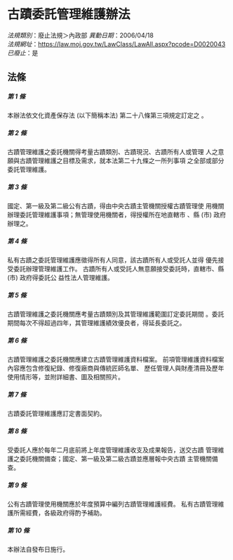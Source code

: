 # 古蹟委託管理維護辦法

*法規類別*：廢止法規＞內政部
*異動日期*：2006/04/18  
*法規網址*：https://law.moj.gov.tw/LawClass/LawAll.aspx?pcode=D0020043
*已廢止*：是


## 法條
##### 第 1 條
本辦法依文化資產保存法 (以下簡稱本法) 第二十八條第三項規定訂定之
。


##### 第 2 條
古蹟管理維護之委託機關得考量古蹟類別、古蹟現況、古蹟所有人或管理
人之意願與古蹟管理維護之目標及需求，就本法第二十九條之一所列事項
之全部或部分委託管理維護。


##### 第 3 條
國定、第一級及第二級公有古蹟，得由中央古蹟主管機關授權古蹟管理使
用機關辦理委託管理維護事項；無管理使用機關者，得授權所在地直轄市
、縣 (市) 政府辦理之。


##### 第 4 條
私有古蹟之委託管理維護應徵得所有人同意，該古蹟所有人或受託人並得
優先接受委託辦理管理維護工作。
古蹟所有人或受託人無意願接受委託時，直轄市、縣 (市) 政府得委託公
益性法人管理維護。


##### 第 5 條
古蹟管理維護之委託機關應考量古蹟類別及其管理維護範圍訂定委託期間
。委託期間每次不得超過四年，其管理維護績效優良者，得延長委託之。


##### 第 6 條
古蹟管理維護之委託機關應建立古蹟管理維護資料檔案。
前項管理維護資料檔案內容應包含修復紀錄、修復廠商與傳統匠師名單、
歷任管理人與財產清冊及歷年使用情形等，並附詳細書、圖及相關照片。


##### 第 7 條
古蹟委託管理維護應訂定書面契約。


##### 第 8 條
受委託人應於每年二月底前將上年度管理維護收支及成果報告，送交古蹟
管理維護之委託機關備查；國定、第一級及第二級古蹟並應層報中央古蹟
主管機關備查。


##### 第 9 條
公有古蹟管理使用機關應於年度預算中編列古蹟管理維護經費。
私有古蹟管理維護所需經費，各級政府得酌予補助。


##### 第 10 條
本辦法自發布日施行。



